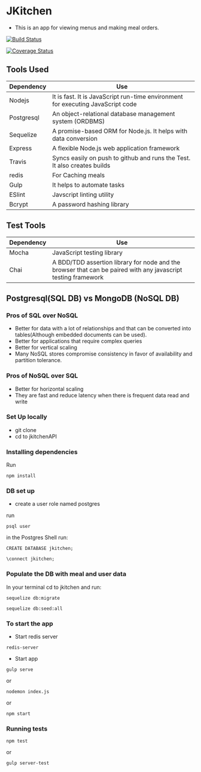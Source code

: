 # JKitchen
* This is an app for viewing menus and making meal orders.


[![Build Status](https://travis-ci.org/andela-joladimeji/jkitchen.svg?branch=master)](https://travis-ci.org/andela-joladimeji/jkitchenAPI)

[![Coverage Status](https://coveralls.io/repos/github/andela-joladimeji/jkitchen/badge.svg?branch=master)](https://coveralls.io/github/andela-joladimeji/jkitchenAPI?branch=master)


## Tools Used
| **Dependency** | **Use** |
|----------|-------|
|Nodejs|It is fast. It is JavaScript run-time environment for executing JavaScript code|
|Postgresql| An object-relational database management system (ORDBMS)|
|Sequelize|A promise-based ORM for Node.js. It helps with data conversion|
|Express| A flexible Node.js web application framework|
|Travis| Syncs easily on push to github and runs the Test. It also creates builds|
|redis| For Caching meals|
|Gulp|It helps to automate tasks|
|ESlint|Javscript linting utility|
|Bcrypt|A password hashing library|


## Test Tools
| **Dependency** | **Use** |
|----------|-------|
|Mocha| JavaScript testing library |
|Chai|A BDD/TDD assertion library for node and the browser that can be paired with any javascript testing framework|

## Postgresql(SQL DB) vs MongoDB (NoSQL DB)
### Pros of SQL over NoSQL
* Better for data with a lot of relationships and that can be converted into tables(Although embedded documents can be used).
* Better for applications that require complex queries
* Better for vertical scaling
* Many NoSQL stores compromise consistency in favor of availability and partition tolerance.

### Pros of NoSQL over SQL
* Better for horizontal scaling
* They are fast and reduce latency when there is frequent data read and write


### Set Up locally
* git clone
* cd to jkitchenAPI

### Installing dependencies
Run
```
npm install
```

### DB set up
* create a user role named postgres

run
```
psql user
```
in the Postgres Shell run:
```
CREATE DATABASE jkitchen;
```
```
\connect jkitchen;
```

### Populate the DB with meal and user data
In your terminal cd to jkitchen and run:
```
sequelize db:migrate
```
```
sequelize db:seed:all
```


### To start the app
* Start redis server
```
redis-server 
```
* Start app
```
gulp serve
```
or
```
nodemon index.js
```
or 
```
npm start
```


### Running tests
```
npm test
```
or
```
gulp server-test 
```